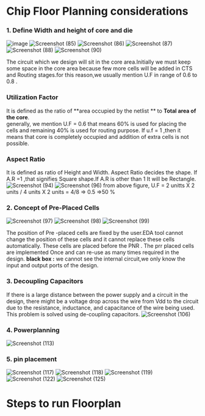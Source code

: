 #  Chip Floor Planning considerations
### 1. Define Width and height of core and die 
![image](https://github.com/Sairamvanam/-NASSCOM-VSD-SoC-Design-Program/assets/163321291/66ba399f-a413-43fc-82e7-2d9330e032e2)
![Screenshot (85)](https://github.com/Sairamvanam/-NASSCOM-VSD-SoC-Design-Program/assets/163321291/f39ef017-9a36-473e-b7a8-49e198ff7901)
![Screenshot (86)](https://github.com/Sairamvanam/-NASSCOM-VSD-SoC-Design-Program/assets/163321291/c00e85f7-eb31-4d34-9810-d0ebb3590160)
![Screenshot (87)](https://github.com/Sairamvanam/-NASSCOM-VSD-SoC-Design-Program/assets/163321291/7a37cc23-bb68-437a-99a7-e29a8e4188f5)
![Screenshot (88)](https://github.com/Sairamvanam/-NASSCOM-VSD-SoC-Design-Program/assets/163321291/394e0cc9-c540-4022-99f2-5f7fd49dede1)
![Screenshot (90)](https://github.com/Sairamvanam/-NASSCOM-VSD-SoC-Design-Program/assets/163321291/7e415b9c-cb69-49b3-a019-5231b44992ab)

The circuit which we design will sit in the core area.Initially we must keep some space in the core area because few more cells will be added in CTS and Routing stages.for this reason,we usually mention U.F in range of 0.6 to 0.8 .
### Utilization Factor
It is defined as the ratio of **area occupied by the netlist ** to **Total area of the core**.   
generally, we mention U.F = 0.6 that means  60% is used for placing the cells and remaining 40% is used for routing purpose.
If u.f = 1 ,then it means that core is completely occupied and addition of extra cells is not possible.
### Aspect Ratio
It is defined as ratio of Height and Width.
Aspect Ratio decides the shape. If A.R =1 ,that signifies Square shape.If A.R is other than 1 It will be Rectangle.
![Screenshot (94)](https://github.com/Sairamvanam/-NASSCOM-VSD-SoC-Design-Program/assets/163321291/b3821c1f-3d50-4eec-8621-1a354e0659e4)
![Screenshot (96)](https://github.com/Sairamvanam/-NASSCOM-VSD-SoC-Design-Program/assets/163321291/41834b1a-b766-4258-bf53-d7d3d2f17340)
from above figure,
U.F = 2 unitts X 2 units / 4 units X 2 units 
    = 4/8 => 0.5 
    =>50 %

### 2. Concept of Pre-Placed Cells
![Screenshot (97)](https://github.com/Sairamvanam/-NASSCOM-VSD-SoC-Design-Program/assets/163321291/c2c90a2f-4640-423b-8b13-43578573cfe4)
![Screenshot (98)](https://github.com/Sairamvanam/-NASSCOM-VSD-SoC-Design-Program/assets/163321291/000beb37-dda0-42ed-b552-a0473bfecc3a)
![Screenshot (99)](https://github.com/Sairamvanam/-NASSCOM-VSD-SoC-Design-Program/assets/163321291/aa87324c-4712-402f-8af3-6e39c7456f45)

The position of Pre -placed cells are fixed by the user.EDA tool cannot change the position of these cells and it cannot replace these cells automatically. These cells are placed before the PNR .
The prr placed cells are implemented Once and can re-use as many times required in the design.
**black box :** we cannot see the internal circuit,we only know the input and output ports of the design.
### 3. Decoupling Capacitors
If there is a large distance between the power supply and a circuit in the design, there might be a voltage drop across the wire from Vdd to the circuit due to the resistance, inductance, and capacitance of the wire being used. This problem is solved using de-coupling capacitors.
![Screenshot (106)](https://github.com/Sairamvanam/-NASSCOM-VSD-SoC-Design-Program/assets/163321291/adefb33a-b3d9-419b-be20-a678d6cdd0dd)

### 4. Powerplanning
![Screenshot (113)](https://github.com/Sairamvanam/-NASSCOM-VSD-SoC-Design-Program/assets/163321291/111780a6-fe9c-4271-9c7b-9fd4a559d5c2)

### 5. pin placement
![Screenshot (117)](https://github.com/Sairamvanam/-NASSCOM-VSD-SoC-Design-Program/assets/163321291/773d8bd8-cd33-43b1-bbaa-7dbadc5e5356)
![Screenshot (118)](https://github.com/Sairamvanam/-NASSCOM-VSD-SoC-Design-Program/assets/163321291/d89d3191-d02b-4dff-ab56-69a177eeca11)
![Screenshot (119)](https://github.com/Sairamvanam/-NASSCOM-VSD-SoC-Design-Program/assets/163321291/46234b67-08e9-4ccf-90c4-2dd86f308abe)
![Screenshot (122)](https://github.com/Sairamvanam/-NASSCOM-VSD-SoC-Design-Program/assets/163321291/2bbdd3cf-eb12-4db8-8c16-5376f248c9f5)
![Screenshot (125)](https://github.com/Sairamvanam/-NASSCOM-VSD-SoC-Design-Program/assets/163321291/a9c9f41c-35aa-482b-a626-1cee2808df13)

# Steps to run Floorplan 

